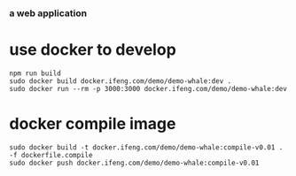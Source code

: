 ### a web application


# use docker to develop
```
npm run build
sudo docker build docker.ifeng.com/demo/demo-whale:dev .
sudo docker run --rm -p 3000:3000 docker.ifeng.com/demo/demo-whale:dev
```

# docker compile image
```
sudo docker build -t docker.ifeng.com/demo/demo-whale:compile-v0.01 . -f dockerfile.compile
sudo docker push docker.ifeng.com/demo/demo-whale:compile-v0.01 
```